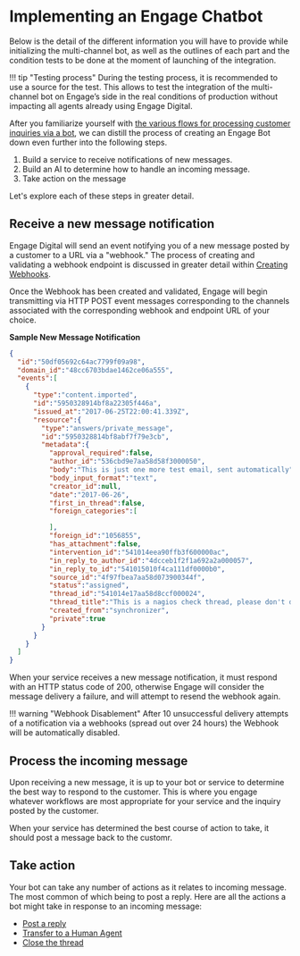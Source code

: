 # Implementing an Engage Chatbot

Below is the detail of the different information you will have to provide while initializing the multi-channel bot, as well as the outlines of each part and the condition tests to be done at the moment of launching of the integration.

!!! tip "Testing process"
    During the testing process, it is recommended to use a source for the test. This allows to test the integration of the multi-channel bot on Engage’s side in the real conditions of production without impacting all agents already using Engage Digital.

After you familiarize yourself with [the various flows for processing customer inquiries via a bot](../overview/), we can distill the process of creating an Engage Bot down even further into the following steps.

1. Build a service to receive notifications of new messages.
2. Build an AI to determine how to handle an incoming message.
3. Take action on the message

Let's explore each of these steps in greater detail. 

## Receive a new message notification

Engage Digital will send an event notifying you of a new message posted by a customer to a URL via a "webhook." The process of creating and validating a webhook endpoint is discussed in greater detail within [Creating Webhooks](../../../webhooks/create/).

Once the Webhook has been created and validated, Engage will begin transmitting via HTTP POST event messages corresponding to the channels associated with the corresponding webhook and endpoint URL of your choice. 

**Sample New Message Notification**

```json
{
  "id":"50df05692c64ac7799f09a98",
  "domain_id":"48cc6703bdae1462ce06a555",
  "events":[
    {
      "type":"content.imported",
      "id":"5950328914bf8a22305f446a",
      "issued_at":"2017-06-25T22:00:41.339Z",
      "resource":{
        "type":"answers/private_message",
        "id":"5950328814bf8abf7f79e3cb",
        "metadata":{
          "approval_required":false,
          "author_id":"536cbd9e7aa58d58f3000050",
          "body":"This is just one more test email, sent automatically",
          "body_input_format":"text",
          "creator_id":null,
          "date":"2017-06-26",
          "first_in_thread":false,
          "foreign_categories":[

          ],
          "foreign_id":"1056855",
          "has_attachment":false,
          "intervention_id":"541014eea90ffb3f600000ac",
          "in_reply_to_author_id":"4dcceb1f2f1a692a2a000057",
          "in_reply_to_id":"541015010f4ca111df0000b0",
          "source_id":"4f97fbea7aa58d073900344f",
          "status":"assigned",
          "thread_id":"541014e17aa58d8ccf000024",
          "thread_title":"This is a nagios check thread, please don't delete!",
          "created_from":"synchronizer",
          "private":true
        }
      }
    }
  ]
}
```

When your service receives a new message notification, it must respond with an HTTP status code of 200, otherwise Engage will consider the message delivery a failure, and will attempt to resend the webhook again. 

!!! warning "Webhook Disablement"
    After 10 unsuccessful delivery attempts of a notification via a webhooks (spread out over 24 hours) the Webhook will be automatically disabled.

## Process the incoming message

Upon receiving a new message, it is up to your bot or service to determine the best way to respond to the customer. This is where you engage whatever workflows are most appropriate for your service and the inquiry posted by the customer.

When your service has determined the best course of action to take, it should post a message back to the customr. 

## Take action

Your bot can take any number of actions as it relates to incoming message. The most common of which being to post a reply. Here are all the actions a bot might take in response to an incoming message:

* [Post a reply](../replies/)
* [Transfer to a Human Agent](../transfers/)
* [Close the thread](../threads/)


